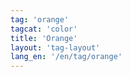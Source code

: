 ```yaml
---
tag: 'orange'
tagcat: 'color'
title: 'Orange'
layout: 'tag-layout'
lang_en: '/en/tag/orange'
---
```

